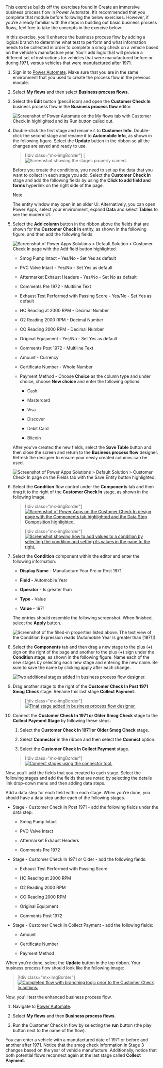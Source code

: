 This exercise builds off the exercises found in Create an immersive business process flow in Power Automate.
It’s recommended that you complete that module before following the below exercises. However, if you’re already familiar with the steps in building out basic business process flows, feel free to take the concepts in the exercise below.

In this exercise, you'll enhance the business process flow by adding
a logical branch to determine what test to perform and
what information needs to be collected in order to complete a smog check on a
vehicle based on the vehicle's manufacture year. You’ll add
logic that will provide a different set of instructions for vehicles
that were manufactured before or during 1971, versus vehicles that were manufactured after 1971.

1. Sign in to [Power Automate](https://preview.flow.microsoft.com/?azure-portal=true). Make sure that you are in the same environment that you used to create the process flow in the previous module.

1. Select **My flows** and then select **Business process flows**.

1. Select the **Edit** button (pencil icon) and open the **Customer Check In** business process flow in the **Business process flow** editor.

    ![Screenshot of Power Automate on the My flows tab with Customer Check In highlighted and its Run button called out.](../media/6-edit-customer-check.png)

1. Double-click the first stage and rename it to **Customer
Info**. Double-click the second stage and rename it to **Automobile Info**, as
shown in the following figure. Select the **Update** button in the ribbon so all
the changes are saved and ready to use.

    > [!div class="mx-imgBorder"]
    > [![Screenshot showing the stages properly named.](../media/44-name-stages.png)

    Before you create the conditions, you need to set up the data that you want to collect in each stage you add. Select the **Customer Check In** stage and add the following fields by using the **Click to add field and forms** hyperlink on the right side of the page.

    > [!NOTE]
    > The entity window may open in an older UI. Alternatively, you can open
    > Power Apps, select your environment, expand **Data** and select **Tables**
    > to see the modern UI.

1. Select the **Add column** button in the ribbon above the fields that are shown for
  the **Customer Check In** entity, as shown in the following figure, and then add the following
  fields.

    ![Screenshot of Power Apps Solutions > Default Solution > Customer Check In page with the Add field button highlighted.](../media/14-add-field-customer-check-entity.png)

    - Smog Pump Intact - Yes/No - Set Yes as default

    - PVC Valve Intact - Yes/No - Set Yes as default

    - Aftermarket Exhaust Headers - Yes/No - Set No as default

    - Comments Pre 1972 - Multiline Text

    - Exhaust Test Performed with Passing Score - Yes/No - Set Yes as default

    - HC Reading at 2000 RPM - Decimal Number

    - O2 Reading 2000 RPM - Decimal Number

    - CO Reading 2000 RPM - Decimal Number

    - Original Equipment - Yes/No - Set Yes as default

    - Comments Post 1972 - Multiline Text

    - Amount - Currency

    - Certificate Number - Whole Number

    - Payment Method - Choose **Choice** as the column type and under choice, choose **New choice** and enter the following options:

      - Cash

      - Mastercard

      - Visa

      - Discover

      - Debit Card

      - Bitcoin

    After you’ve created the new fields, select the **Save Table** button and then
    close the screen and return to the **Business process flow** designer. Refresh the designer to ensure your newly created columns can be used.

    ![Screenshot of Power Apps Solutions > Default Solution > Customer Check In page on the Fields tab with the Save Entity button highlighted.](../media/16-save-entity.png)

1. Select the **Condition** flow control under the **Components** tab and then drag
it to the right of the **Customer Check In** stage, as shown in the following image.

    > [!div class="mx-imgBorder"]
    > [![Screenshot of Power Apps on the Customer Check In design page with the Components tab highlighted and the Data Step Composition highlighted.](../media/7-add-condition.png)](../media/7-add-condition.png#lightbox)

    > [!div class="mx-imgBorder"]
    > [![Screenshot showing how to add values to a condition by selecting the condition and setting its values in the pane to the right.](../media/8-adding-arguments-condition.png)](../media/8-adding-arguments-condition.png#lightbox)

1. Select the **Condition** component within the editor and enter the following information:

    - **Display Name** - Manufacture Year Pre or Post 1971

    - **Field** - Automobile Year

    - **Operator** - Is greater than

    - **Type** - Value

    - **Value** - 1971

    The entries should resemble the following screenshot. When finished, select
  the **Apply** button.

    ![Screenshot of the filled-in properties listed above. The text view of the Condition Expression reads (Automobile Year Is greater than [1971]).](../media/9-detail-condition-entries.png)

1. Select the **Components** tab and then drag a new stage to the plus
(**+**) sign on the right of the page and another to the plus (**+**) sign under the **Condition** stage, as shown in the following figure.
Name each of the new stages by selecting each new stage and entering the new name. Be sure to save the name by clicking apply after each change.

    ![Two additional stages added in business process flow designer.](../media/10-two-additional-stages-added.png)

1. Drag another stage to the right of the **Customer Check In Post 1971 Smog Check** stage. Rename this last stage **Collect Payment**.

    > [!div class="mx-imgBorder"]
    > [![Final stage added in business process flow designer.](../media/11-add-final-stage.png)](../media/11-add-final-stage.png#lightbox)

1. Connect the **Customer Check In 1971 or Older Smog Check** stage to the **Collect Payment Stage** by following these steps:

    1. Select the **Customer Check In 1971 or Older Smog Check** stage.

    1. Select **Connector** in the ribbon and then select the **Connect** option.

    1. Select the **Customer Check In Collect Payment** stage.

    > [!div class="mx-imgBorder"]
    > [![Connect stages using the connector tool.](../media/12-connect-stages.png)](../media/12-connect-stages.png#lightbox)

Now, you’ll add the fields that you created to each stage. Select the following stages and add the fields that are noted by selecting the details link drop-down menu
and then adding data steps.

Add a data step for each field within each stage. When you’re done, you
should have a data step under each of the following stages.

- Stage - Customer Check In Post 1971 - add the following fields under the data step:

  - Smog Pump Intact

  - PVC Valve Intact

  - Aftermarket Exhaust Headers

  - Comments Pre 1972

- Stage - Customer Check In 1971 or Older - add the following fields:

  - Exhaust Test Performed with Passing Score

  - HC Reading at 2000 RPM

  - O2 Reading 2000 RPM

  - CO Reading 2000 RPM

  - Original Equipment

  - Comments Post 1972

- Stage - Customer Check In Collect Payment - add the following fields:

  - Amount

  - Certificate Number

  - Payment Method

When you're done, select the **Update** button in the top ribbon.
Your business process flow should look like the following image:

> [!div class="mx-imgBorder"]
> [![Completed flow with branching logic prior to the Customer Check In actions.](../media/17-completed-flow-branching-logic.png)](../media/17-completed-flow-branching-logic.png#lightbox)

Now, you'll test the enhanced business process flow.

1. Navigate to [Power Automate](https://preview.flow.microsoft.com/?azure-portal=true).

1. Select **My flows** and then **Business process flows**.

1. Run the Customer Check In flow by selecting the **run**
button (the play button next to the name of the flow).

You can enter a vehicle with a manufactured date of 1971 or before
and another after 1971. Notice that the smog check information in Stage 3
changes based on the year of vehicle manufacture. Additionally, notice that both
potential flows reconnect again at the last stage called **Collect Payment**.
